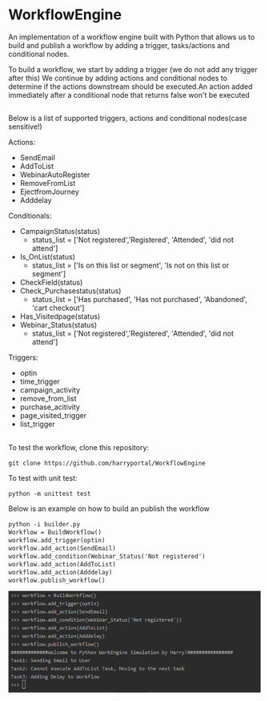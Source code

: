 # WorkflowEngine
An implementation of a workflow engine built with Python that allows us to build and publish a workflow by adding 
a trigger, tasks/actions and conditional nodes.

To build a workflow, we start by adding a trigger (we do not add any trigger after this)
We continue by adding actions and conditional nodes to determine if the actions downstream should be executed.An action added immediately after a conditional node that returns false won't be executed
##

Below is a list of supported triggers, actions and conditional nodes(case sensitive!)

Actions:

- SendEmail
- AddToList
- WebinarAutoRegister
- RemoveFromList
- EjectfromJourney
- Adddelay

Conditionals:
- CampaignStatus(status)  
     - status_list = ['Not registered','Registered', 'Attended', 'did not attend']
- Is_OnList(status)
     - status_list = ['Is on this list or segment', 'Is not on this list or segment']
- CheckField(status)
- Check_Purchasestatus(status)
     - status_list = ['Has purchased', 'Has not purchased', 'Abandoned', 'cart checkout']
- Has_Visitedpage(status)
- Webinar_Status(status)
     - status_list = ['Not registered','Registered', 'Attended', 'did not attend']

Triggers:
-  optin
- time_trigger
- campaign_activity
- remove_from_list
- purchase_acitivity
- page_visited_trigger
- list_trigger


##
To test the workflow, clone this repository:
```
git clone https://github.com/harryportal/WorkflowEngine
```

To test with unit test:
```
python -m unittest test
```

Below is an example on how to build an publish the workflow
``` 
python -i builder.py 
Workflow = BuildWorkflow()
workflow.add_trigger(optin)
workflow.add_action(SendEmail)
workflow.add_condition(Webinar_Status('Not registered')
workflow.add_action(AddToList)
workflow.add_action(Adddelay)
workflow.publish_workflow()
```

![Workflow Build](https://raw.githubusercontent.com/harryportal/WorkflowEngine/main/workflow.PNG)
